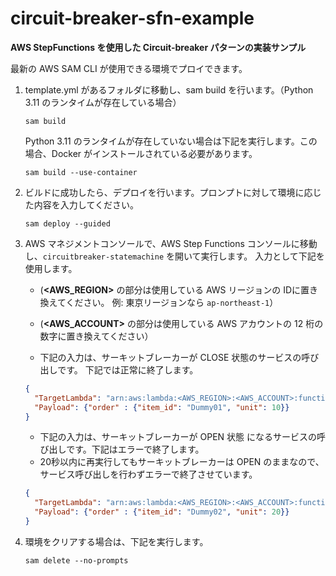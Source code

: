 # circuit-breaker-sfn-example
**AWS StepFunctions を使用した Circuit-breaker パターンの実装サンプル**

最新の AWS SAM CLI が使用できる環境でプロイできます。

1.  template.yml があるフォルダに移動し、sam build を行います。（Python 3.11 のランタイムが存在している場合）

    ```
    sam build
    ```
    
    Python 3.11 のランタイムが存在していない場合は下記を実行します。この場合、Docker がインストールされている必要があります。

    ```
    sam build --use-container
    ```

2. ビルドに成功したら、デプロイを行います。プロンプトに対して環境に応じた内容を入力してください。
   
   ```
   sam deploy --guided
   ```
   
3. AWS マネジメントコンソールで、AWS Step Functions コンソールに移動し、`circuitbreaker-statemachine` を開いて実行します。 入力として下記を使用します。
    - (**<AWS_REGION>** の部分は使用している AWS リージョンの IDに置き換えてください。 例: 東京リージョンなら `ap-northeast-1`）
    - (**<AWS_ACCOUNT>** の部分は使用している AWS アカウントの 12 桁の数字に置き換えてください）

    - 下記の入力は、サーキットブレーカーが CLOSE 状態のサービスの呼び出しです。 下記では正常に終了します。

    ```json
    {
      "TargetLambda": "arn:aws:lambda:<AWS_REGION>:<AWS_ACCOUNT>:function:circuitbreaker-Payment",
      "Payload": {"order" : {"item_id": "Dummy01", "unit": 10}}
    }
    ```

    - 下記の入力は、サーキットブレーカーが OPEN 状態 になるサービスの呼び出しです。下記はエラーで終了します。
    - 20秒以内に再実行してもサーキットブレーカーは OPEN のままなので、サービス呼び出しを行わずエラーで終了させています。

    ```json
    {
      "TargetLambda": "arn:aws:lambda:<AWS_REGION>:<AWS_ACCOUNT>:function:circuitbreaker-PaymentTimeout",
      "Payload": {"order" : {"item_id": "Dummy02", "unit": 20}}
    }
    ```
    
4. 環境をクリアする場合は、下記を実行します。
   
    ```
    sam delete --no-prompts
    ```
